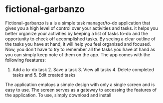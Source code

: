 # fictional-garbanzo

Fictional-garbanzo is a is a simple task manager/to-do application that gives you a high level of control over your activities and tasks. it helps you better organize your activities by keeping a list of tasks to-do and the opportunity to check off accomplished tasks. 
By seeing a clear outline of the tasks you have at hand, it will help you feel organized and focused. Now, you don't have to try to remember all the tasks you have at hand as you can simply keep note of them on the app. 
The app comes with the following feeatures: 
1. Add a to-do task 2. Save a task 3. View all tasks 4. Delete completed tasks and 5. Edit created tasks

The application employs a simple design with only a single screen and is easy to use. The screen serves as a gateway to accessing the features of the application. To use, simply download and install

